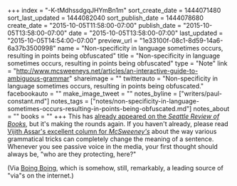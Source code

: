 +++
index = "-K-tMdhssdgqJHYmBn1m"
sort_create_date = 1444071480
sort_last_updated = 1444082040
sort_publish_date = 1444078680
create_date = "2015-10-05T11:58:00-07:00"
publish_date = "2015-10-05T13:58:00-07:00"
date = "2015-10-05T13:58:00-07:00"
last_updated = "2015-10-05T14:54:00-07:00"
preview_url = "1e33100f-08c1-8d59-14a6-6a37b3500998"
name = "Non-specificity in language sometimes occurs, resulting in points being obfuscated"
title = "Non-specificity in language sometimes occurs, resulting in points being obfuscated"
type = "Note"
link = "http://www.mcsweeneys.net/articles/an-interactive-guide-to-ambiguous-grammar"
shareimage = ""
twitterauto = "Non-specificity in language sometimes occurs, resulting in points being obfuscated."
facebookauto = ""
make_image_tweet = ""
notes_byline = ["writers/paul-constant.md"]
notes_tags = ["notes/non-specificity-in-language-sometimes-occurs-resulting-in-points-being-obfuscated.md"]
notes_about = ""
books = ""
+++
This has [already appeared on the *Seattle Review of Books*](http://seattlereviewofbooks.com/notes/2015/09/06/the-sunday-post-for-september-6-2015/), but it's making the rounds again. If you haven't already, please read [Vijith Assar's excellent column for *McSweeney's*](http://www.mcsweeneys.net/articles/an-interactive-guide-to-ambiguous-grammar) about the way various grammatical tricks can completely change the meaning of a sentence. Whenever you see passive voice in the media, your first thought should always be, "who are they protecting, here?"

(Via [Boing Boing](http://boingboing.net/2015/10/05/guide-ambiguous-grammar.html), which is somehow, still, remarkably, a leading source of "via"s on the internet.)